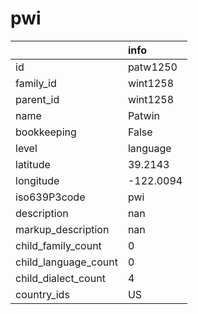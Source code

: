 # pwi
|                      | info      |
|:---------------------|:----------|
| id                   | patw1250  |
| family_id            | wint1258  |
| parent_id            | wint1258  |
| name                 | Patwin    |
| bookkeeping          | False     |
| level                | language  |
| latitude             | 39.2143   |
| longitude            | -122.0094 |
| iso639P3code         | pwi       |
| description          | nan       |
| markup_description   | nan       |
| child_family_count   | 0         |
| child_language_count | 0         |
| child_dialect_count  | 4         |
| country_ids          | US        |